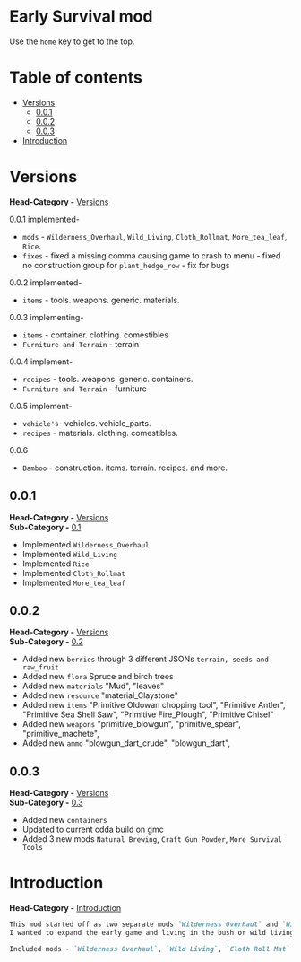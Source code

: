 # Early Survival mod

Use the `home` key to get to the top.


# Table of contents

* [Versions](#versions)
  * [0.0.1](#0.0.1)
  * [0.0.2](#0.0.2)
  * [0.0.3](#0.0.3)
* [Introduction](#introduction)


# Versions
**Head-Category -** [Versions](#versions)

0.0.1 implemented-
* `mods` - `Wilderness_Overhaul`, `Wild_Living`, `Cloth_Rollmat`, `More_tea_leaf`, `Rice`.
* `fixes` - fixed a missing comma causing game to crash to menu
          - fixed no construction group for `plant_hedge_row`
          - fix for bugs

0.0.2 implemented-
* `items` - tools. weapons. generic. materials.

0.0.3 implementing-
* `items` - container. clothing. comestibles
* `Furniture and Terrain` - terrain

0.0.4 implement-
* `recipes` - tools. weapons. generic. containers.
* `Furniture and Terrain` - furniture

0.0.5 implement-
* `vehicle's`- vehicles. vehicle_parts.
* `recipes` - materials. clothing. comestibles.

0.0.6

* `Bamboo` - construction. items. terrain. recipes. and more.


## 0.0.1
**Head-Category -** [Versions](#versions)\
**Sub-Category -** [0.1](#0.1)

* Implemented `Wilderness_Overhaul`
* Implemented `Wild_Living`
* Implemented `Rice`
* Implemented `Cloth_Rollmat`
* Implemented `More_tea_leaf`


## 0.0.2
**Head-Category -** [Versions](#versions)\
**Sub-Category -** [0.2](#0.2)

* Added new `berries` through 3 different JSONs `terrain, seeds and raw_fruit`
* Added new `flora` Spruce and birch trees
* Added new `materials` "Mud", "leaves"
* Added new `resource` "material_Claystone"
* Added new `items` "Primitive Oldowan chopping tool", "Primitive Antler", "Primitive Sea Shell Saw", "Primitive Fire_Plough", "Primitive Chisel"
* Added new `weapons` "primitive_blowgun", "primitive_spear", "primitive_machete",
* Added new `ammo` "blowgun_dart_crude", "blowgun_dart",


## 0.0.3
**Head-Category -** [Versions](#versions)\
**Sub-Category -** [0.3](#0.3)

* Added new `containers`
* Updated to current cdda build on gmc
* Added 3 new mods `Natural Brewing`, `Craft Gun Powder`, `More Survival Tools`


# Introduction
**Head-Category -** [Introduction](#introduction)

```markdown
This mod started off as two separate mods `Wilderness Overhaul` and `Wild Living` but also includes `Cloth Roll mat`, `More_tea_leaf` and `Rice.` My intention is to make this a finished mod for CDDA.
I wanted to expand the early game and living in the bush or wild living if you will. This is a focused expansion and will be part of a bigger mod that will expand early game and wild living. I want to expand this as much as I can so there is nothing left.

Included mods - `Wilderness Overhaul`, `Wild Living`, `Cloth Roll Mat` `More Tea Leaf`, `Rice Mod`, `Natural Brewing`, `Craft Gun Powder`, `More Survival Tools`
```
